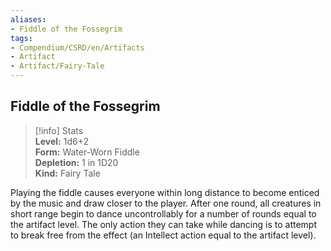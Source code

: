 ```yaml
---
aliases:
- Fiddle of the Fossegrim
tags:
- Compendium/CSRD/en/Artifacts
- Artifact
- Artifact/Fairy-Tale
---
```


  
## Fiddle of the Fossegrim  
>[!info] Stats  
> **Level:** 1d6+2  
> **Form:** Water-Worn Fiddle  
> **Depletion:** 1 in 1D20  
> **Kind:** Fairy Tale
  
Playing the fiddle causes everyone within long distance to become enticed by the music and draw closer to the player. After one round, all creatures in short range begin to dance uncontrollably for a number of rounds equal to the artifact level. The only action they can take while dancing is to attempt to break free from the effect (an Intellect action equal to the artifact level).